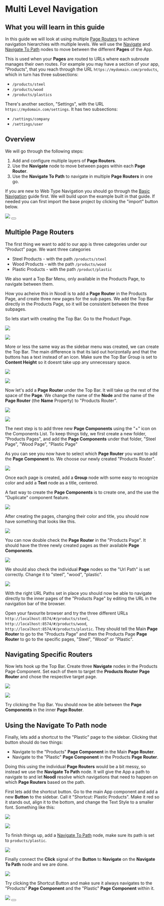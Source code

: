 # Multi Level Navigation

## What you will learn in this guide
In this guide we will look at using multiple [Page Routers](/nodes/navigation/page-router/) to achieve navigation hierarchies with multiple levels. We will use the [Navigate](/nodes/navigation/navigate/) and [Navigate To Path](/nodes/navigation/navigate-to-path/) nodes to move between the different **Pages** of the App.

This is used when your **Pages** are routed to URLs where each subroute manages their own routes. For example you may have a section of your app, "Products", that you reach through the URL `https://mydomain.com/products`, which in turn has three subsections:
* `/products/steel`
* `/products/wood`
* `/products/plastics`

There's another section, "Settings", with the URL `https://mydomain.com/settings`. It has two subsections:
* `/settings/company`
* `/settings/user`

## Overview
We will go through the following steps:

1. Add and configure multiple layers of **Page Routers**.
2. Use the **Navigate** node to move between pages within each **Page Router**.
3. Use the **Navigate To Path** to navigate in multiple **Page Routers** in one go.

If you are new to Web Type Navigation you should go through the [Basic Navigation](/guides/navigation/web-navigation/basic-navigation/) guide first.
We will build upon the example built in that guide. If needed you can first import the base project by clicking the "import" button below.

<div class="ndl-image-with-background l">
    <img src="/2.4/guides/navigation/web-navigation/basic-navigation/final.gif"></img> 
<button class="ndl-import-button" onClick='importIntoNoodl("/2.4/guides/navigation/web-navigation/basic-navigation/basic-navigation.zip",{name:"Basic Navigation",thumb:"/2.4/guides/navigation/web-navigation/basic-navigation/ui-2.png"})'></button>
</div>

## Multiple Page Routers

The first thing we want to add to our app is three categories under our "Product" page. We want three categories

* Steel Products - with the path `/products/steel`
* Wood Products - with the path `/products/wood`
* Plastic Products - with the path `/product/plastic`

We also want a Top Bar Menu, only available in the Products Page, to navigate between them.

How you acheive this in Noodl is to add a **Page Router** in the Products Page, and create three new pages for the sub pages. We add the Top Bar directly in the Products Page, so it will be consistent between the three subpages.

So lets start with creating the Top Bar. Go to the Product Page.

<div class="ndl-image-with-background">

![](./component-list-1.png)

</div>

<div class="ndl-image-with-background">

![](./products-page-1.png)

</div>

More or less the same way as the sidebar menu was created, we can create the Top Bar. The main difference is that its laid out horizontally and that the buttons has a text instead of an icon. Make sure the Top Bar Group is set to **Content Height** so it doesnt take upp any unnecessary space.

<div class="ndl-image-with-background">

![](./products-page-2.png)

</div>

<div class="ndl-image-with-background s">

![](./top-bar-panel.png)

</div>

Now let's add a **Page Router** under the Top Bar. It will take up the rest of the space of the **Page**. We change the name of the **Node** and the name of the **Page Router** (the **Name** Property) to "Products Router".

<div class="ndl-image-with-background">

![](./page-router-1.png)

</div>

<div class="ndl-image-with-background">

![](./products-page-3.png)

</div>

The next step is to add three new **Page Components** using the "+" icon on the Components List. To keep things tidy, we first create a new folder, "Products Pages", and add the **Page Components** under that folder, "Steel Page", "Wood Page", "Plastic Page"

As you can see you now have to select which **Page Router** you want to add the **Page Component** to. We choose our newly created  "Products Router".

<div class="ndl-image-with-background">

![](./add-page.png)

</div>

Once each page is created, add a **Group** node with some easy to recognize color and add a **Text** node as a title, centered.

A fast way to create the **Page Components** is to create one, and the use the "Duplicate" component feature.

<div class="ndl-image-with-background">

![](./duplicate-page.png)

</div>

After creating the pages, changing their color and title, you should now have something that looks like this.

<div class="ndl-image-with-background l">

![](./pages-1.png)

</div>

You can now double check the **Page Router** in the "Products Page". It should have the three newly created pages as their available **Page Components**.

<div class="ndl-image-with-background">

![](./page-router-2.png)

</div>

We should also check the individual **Page** nodes so the "Url Path" is set correctly. Change it to "steel", "wood", "plastic".

<div class="ndl-image-with-background">

![](./page-path-1.png)

</div>

With the right URL Paths set in place you should now be able to navigate directly to the inner pages of the "Products Page" by editing the URL in the navigation bar of the browser.

Open your favourite browser and try the three different URLs `http://localhost:8574/#/products/steel`, `http://localhost:8574/#/products/wood`, `http://localhost:8574/#/products/plastic`. They should tell the Main **Page Router** to go to the "Products Page" and then the Products Page **Page Router** to go to the specific pages, "Steel", "Wood" or "Plastic".

## Navigating Specific Routers

Now lets hook up the Top Bar. Create three **Navigate** nodes in the Products Page Component. Set each of them to target the **Products Router** **Page Router** and chose the respective target page.

<div class="ndl-image-with-background l">

![](./topbar-navigate.png)

</div>

<div class="ndl-image-with-background">

![](./products-router-navigate.png)

</div>

Try clicking the Top Bar. You should now be able between the **Page Components** in the inner **Page Router**.

## Using the Navigate To Path node
Finally, lets add a shortcut to the "Plastic" page to the sidebar. Clicking that button should do two things:
* Navigate to the "Products" **Page Component** in the Main **Page Router**.
* Navigate to the "Plastic" **Page Component** in the Products **Page Router**.

Doing this using the individual **Page Routers** would be a bit messy, so instead we use the **Navigate To Path** node. It will give the App a path to navigate to and let **Noodl** resolve which navigations that need to happen on which **Page Routers** based on the path.

First lets add the shortcut button. Go to the main App component and add a new **Button** to the sidebar. Call it "Shortcut: Plastic Products". Make it red so it stands out, align it to the bottom, and change the Text Style to a smaller font. Something like this:

<div class="ndl-image-with-background">

![](./shortcut-1.png)

</div>

<div class="ndl-image-with-background">

![](./main-app-1.png)

</div>

To finish things up, add a [Navigate To Path](/nodes/navigation/navigate-to-path/) node, make sure its path is set to `products/plastic`.

<div class="ndl-image-with-background">

![](./navigate-to-path.png)

</div>

Finally connect the **Click** signal of the **Button** to **Navigate** on the **Navigate To Path** node and we are done.

<div class="ndl-image-with-background">

![](./main-app-2.png)

</div>

Try clicking the Shortcut Button and make sure it always navigates to the "Products" **Page Component** and the "Plastic" **Page Component** within it.

<div class="ndl-image-with-background l">
    <img src="/2.4/guides/navigation/web-navigation/multi-level-navigation/multi-level-final.gif"></img> 
<button class="ndl-import-button" onClick='importIntoNoodl("/2.4/guides/navigation/web-navigation/multi-level-navigation/multi-level-navigation.zip",{name:"Multi Level Navigation",thumb:"/2.4/guides/navigation/web-navigation/multi-level-navigation/multi-level-thumb.png"})'></button>
</div>
